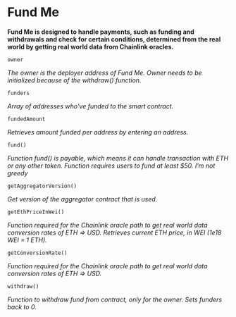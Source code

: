 # Fund Me

**Fund Me is designed to handle payments, such as funding and withdrawals and check for certain conditions, determined from the real world by getting real world data from Chainlink oracles.**

```
owner
```
*The owner is the deployer address of Fund Me. Owner needs to be initialized because of the withdraw() function.*

```
funders
```
*Array of addresses who've funded to the smart contract.*

```
fundedAmount
```
*Retrieves amount funded per address by entering an address.*

```
fund()
```
*Function fund() is payable, which means it can handle transaction with ETH or any other token. Function requires users to fund at least $50. I'm not greedy*

```
getAggregatorVersion()
```
*Get version of the aggregator contract that is used.*

```
getEthPriceInWei()
```
*Function required for the Chainlink oracle path to get real world data conversion rates of ETH => USD. Retrieves current ETH price, in WEI (1e18 WEI = 1 ETH).*

```
getConversionRate()
```
*Function required for the Chainlink oracle path to get real world data conversion rates of ETH => USD.*

```
withdraw()
```
*Function to withdraw fund from contract, only for the owner. Sets funders back to 0.*
